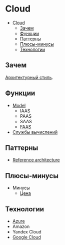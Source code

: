 # Cloud

- [Cloud](#cloud)
  - [Зачем](#зачем)
  - [Функции](#функции)
  - [Паттерны](#паттерны)
  - [Плюсы-минусы](#плюсы-минусы)
  - [Технологии](#технологии)

## Зачем

[Архитектурный стиль](../arch.styles.md).

## Функции

- [Model](https://apolomodov.medium.com/coa-distributed-systems-4th-ed-2-architecture-af563b2332bd)
  - IAAS
  - PAAS
  - SAAS
  - [FAAS](serverless.md)
- [Службы вычислений](https://docs.microsoft.com/ru-ru/azure/architecture/guide/technology-choices/compute-decision-tree)

## Паттерны

- [Reference architecture](https://docs.microsoft.com/ru-ru/azure/architecture/browse/?filter=reference-architecture)

## Плюсы-минусы

- Минусы
  - [Цена](https://blog.bytebytego.com/i/100794123/does-the-cloud-really-save-costs)

## Технологии

- [Azure](../../technology/azure.md)
- Amazon
- Yandex Cloud
- [Google Cloud](../../technology/ci-cd/google.cloud.md)
